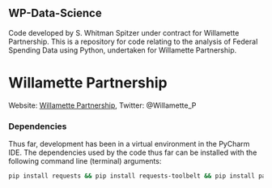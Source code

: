 ## WP-Data-Science
Code developed by S. Whitman Spitzer under contract for Willamette Partnership. This is a repository for code relating to the analysis of Federal Spending Data using Python, undertaken for Willamette Partnership.

# Willamette Partnership
Website: [Willamette Partnership](https://willamettepartnership.org/), Twitter: @Willamette_P

### Dependencies
Thus far, development has been in a virtual environment in the PyCharm IDE. The dependencies used by the code thus far can be installed with the following command line (terminal) arguments:
```bash
pip install requests && pip install requests-toolbelt && pip install pandas && pip install beautifulsoup4
```
